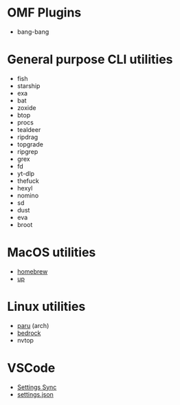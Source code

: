 # OMF Plugins
- bang-bang

# General purpose CLI utilities
- fish
- starship
- exa
- bat
- zoxide
- btop
- procs
- tealdeer
- ripdrag
- topgrade
- ripgrep
- grex
- fd
- yt-dlp
- thefuck
- hexyl
- nomino
- sd
- dust
- eva
- broot

# MacOS utilities
- [homebrew](https://brew.sh/)
- [up](https://gist.github.com/mayel/c07bc0acb91824501d5bdbdc9eb7b33a)

# Linux utilities
- [paru](https://github.com/Morganamilo/paru) (arch)
- [bedrock](https://bedrocklinux.org/0.7/installation-instructions.html#installation)
- nvtop

# VSCode
- [Settings Sync](https://gist.github.com/Zoltan-Balazs/938e5024472d4033d3a2d657cbea420c)
- [settings.json](https://gist.github.com/Zoltan-Balazs/683df380647b74d08d9a916742c451d6)
